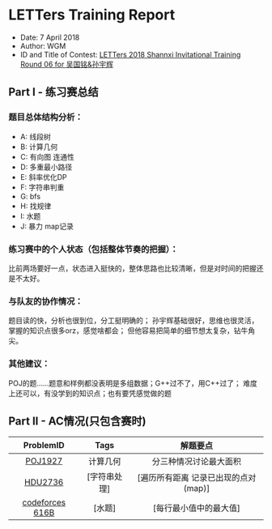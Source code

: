 # LETTers Training Report

- Date: 7 April 2018
- Author: WGM
- ID and Title of Contest: [LETTers 2018 Shannxi Invitational Training Round 06 for 吴国铭&孙宇辉](https://vjudge.net/contest/220856)

## Part I - 练习赛总结

### 题目总体结构分析：

- A: 线段树
- B: 计算几何
- C: 有向图 连通性
- D: 多重最小路径
- E: 斜率优化DP
- F: 字符串判重
- G: bfs
- H: 找规律
- I: 水题
- J: 暴力 map记录

### 练习赛中的个人状态（包括整体节奏的把握）：

比前两场要好一点，状态进入挺快的，整体思路也比较清晰，但是对时间的把握还是不太好。

### 与队友的协作情况：

题目读的快，分析也很到位，分工挺明确的；
孙宇辉基础很好，思维也很灵活，掌握的知识点很多orz，感觉啥都会；
但他容易把简单的细节想太复杂，钻牛角尖。

### 其他建议：

POJ的题……题意和样例都没表明是多组数据；G++过不了，用C++过了；
难度上还可以，有没学到的知识点；也有要凭感觉做的题

## Part II - AC情况(只包含赛时)

| ProblemID | Tags | 解题要点 | 
| :-: | :-: | :-: | 
| [POJ1927](http://poj.org/problem?id=1927) | 计算几何 | 分三种情况讨论最大面积 | 
| [HDU2736](http://acm.hdu.edu.cn/showproblem.php?pid=2736) | [字符串处理] | [遍历所有距离 记录已出现的点对(map)] | 
| [codeforces 616B](http://codeforces.com/problemset/problem/616/B) | [水题] | [每行最小值中的最大值] |

